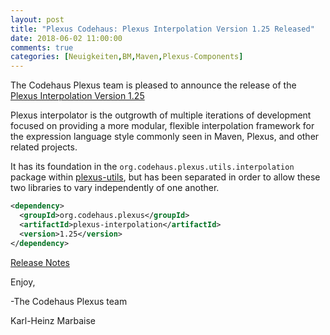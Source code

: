 ```yaml
---
layout: post
title: "Plexus Codehaus: Plexus Interpolation Version 1.25 Released"
date: 2018-06-02 11:00:00
comments: true
categories: [Neuigkeiten,BM,Maven,Plexus-Components]
---
```

The Codehaus Plexus team is pleased to announce the release of the 
[Plexus Interpolation Version 1.25](https://codehaus-plexus.github.io/plexus-interpolation/)

Plexus interpolator is the outgrowth of multiple iterations of development
focused on providing a more modular, flexible interpolation framework for the
expression language style commonly seen in Maven, Plexus, and other related
projects.

It has its foundation in the `org.codehaus.plexus.utils.interpolation`  package
within [plexus-utils](https://codehaus-plexus.github.io/plexus-utils/), but has
been separated in order to allow these two libraries to vary independently of
one another.

``` xml
<dependency>
  <groupId>org.codehaus.plexus</groupId>
  <artifactId>plexus-interpolation</artifactId>
  <version>1.25</version>
</dependency>
```

[Release Notes](https://github.com/codehaus-plexus/plexus-interpolation/milestone/1?closed=1)


Enjoy,

-The Codehaus Plexus team

Karl-Heinz Marbaise

